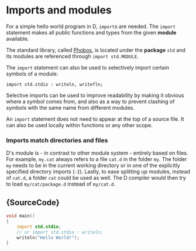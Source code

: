 # Imports and modules

For a simple hello world program in D, `import`s are needed.
The `import` statement makes all public functions
and types from the given **module** available.

The standard library, called [Phobos](https://dlang.org/phobos/),
is located under the **package** `std`
and its modules are referenced through `import std.MODULE`.

The `import` statement can also be used to selectively
import certain symbols of a module:

    import std.stdio : writeln, writefln;

Selective imports can be used to improve readability by making
it obvious where a symbol comes from, and also as a way to
prevent clashing of symbols with the same name from different modules.

An `import` statement does not need to appear at the top of a source file.
It can also be used locally within functions or any other scope.

### Imports match directories and files

D's module is - in contrast to other module system - entirely based on files.
For example, `my.cat` always refers to a file `cat.d` in the folder `my`.
The folder `my` needs to be in the current working directory or
in one of the explicitly specified directory imports (`-I`).
Lastly, to ease splitting up modules, instead of `cat.d`,
a folder `cat` could be used as well.
The D compiler would then try to load `my/cat/package.d` instead of `my/cat.d`.

## {SourceCode}

```d
void main()
{
    import std.stdio;
    // or import std.stdio : writeln;
    writeln("Hello World!");
}
```
